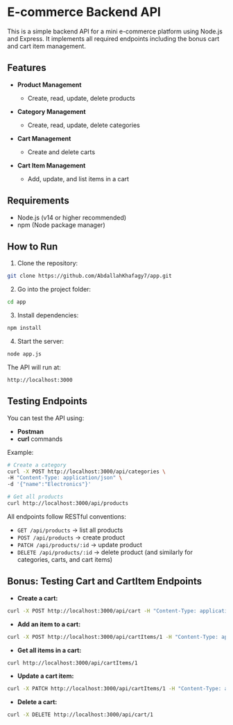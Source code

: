 # E-commerce Backend API

This is a simple backend API for a mini e-commerce platform using Node.js and Express.
It implements all required endpoints including the bonus cart and cart item management.

## Features

* **Product Management**

  * Create, read, update, delete products
* **Category Management**

  * Create, read, update, delete categories
* **Cart Management**

  * Create and delete carts
* **Cart Item Management**

  * Add, update, and list items in a cart

## Requirements

* Node.js (v14 or higher recommended)
* npm (Node package manager)

## How to Run

1. Clone the repository:

```bash
git clone https://github.com/AbdallahKhafagy7/app.git
```

2. Go into the project folder:

```bash
cd app
```

3. Install dependencies:

```bash
npm install
```

4. Start the server:

```bash
node app.js
```

The API will run at:

```
http://localhost:3000
```

## Testing Endpoints

You can test the API using:

* **Postman**
* **curl** commands

Example:

```bash
# Create a category
curl -X POST http://localhost:3000/api/categories \
-H "Content-Type: application/json" \
-d '{"name":"Electronics"}'

# Get all products
curl http://localhost:3000/api/products
```

All endpoints follow RESTful conventions:

* `GET /api/products` → list all products
* `POST /api/products` → create product
* `PATCH /api/products/:id` → update product
* `DELETE /api/products/:id` → delete product
  (and similarly for categories, carts, and cart items)

## Bonus: Testing Cart and CartItem Endpoints

* **Create a cart:**

```bash
curl -X POST http://localhost:3000/api/cart -H "Content-Type: application/json" -d '{"user":"John"}'
```

* **Add an item to a cart:**

```bash
curl -X POST http://localhost:3000/api/cartItems/1 -H "Content-Type: application/json" -d '{"productId":1,"quantity":2}'
```

* **Get all items in a cart:**

```bash
curl http://localhost:3000/api/cartItems/1
```

* **Update a cart item:**

```bash
curl -X PATCH http://localhost:3000/api/cartItems/1 -H "Content-Type: application/json" -d '{"quantity":3}'
```

* **Delete a cart:**

```bash
curl -X DELETE http://localhost:3000/api/cart/1
```
